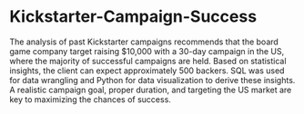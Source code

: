 # Kickstarter-Campaign-Success
The analysis of past Kickstarter campaigns recommends that the board game company target raising $10,000 with a 30-day campaign in the US, where the majority of successful campaigns are held. Based on statistical insights, the client can expect approximately 500 backers. SQL was used for data wrangling and Python for data visualization to derive these insights. A realistic campaign goal, proper duration, and targeting the US market are key to maximizing the chances of success.
